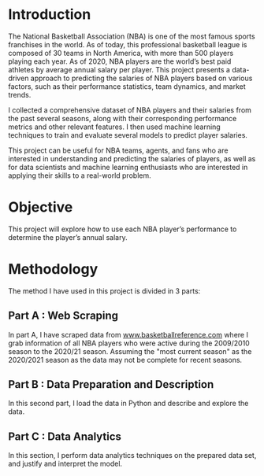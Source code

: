 # Introduction
The National Basketball Association (NBA) is one of the most famous sports franchises in the world. As of today, this professional basketball league is composed of 30 teams in North America, with more than 500 players playing each year. As of 2020, NBA players are the world’s best paid athletes by average annual salary per player. This project presents a data-driven approach to predicting the salaries of NBA players based on various factors, such as their performance statistics, team dynamics, and market trends. 

I collected a comprehensive dataset of NBA players and their salaries from the past several seasons, along with their corresponding performance metrics and other relevant features. I then used machine learning techniques to train and evaluate several models to predict player salaries.

This project can be useful for NBA teams, agents, and fans who are interested in understanding and predicting the salaries of players, as well as for data scientists and machine learning enthusiasts who are interested in applying their skills to a real-world problem.

# Objective
This project will explore how to use each NBA player’s performance to determine the player’s annual salary.

# Methodology
The method I have used in this project is divided in 3 parts:

## Part A : Web Scraping
In part A, I have scraped data from www.basketballreference.com where I grab information of all NBA players who were active during the 2009/2010 season to the 2020/21 season. Assuming the "most current season" as the 2020/2021 season as the data may not be complete for recent seasons. 

## Part B : Data Preparation and Description
In this second part, I load the data in Python and describe and explore the data.

## Part C : Data Analytics
In this section, I perform data analytics techniques on the prepared data set, and justify and interpret the model.
